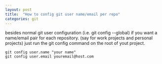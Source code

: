 ```yaml
---
layout: post
title:  "How to config git user name/email per repo"
categories: git
---
```



besides normal git user configuration (i.e. git config --global) if you want a name/email pair
for each repository. (say for work projects and personal projects)
just run the git config command on the root of yout project.

```
git config user.name "your name"
git config user.email youremail@host.com
```
